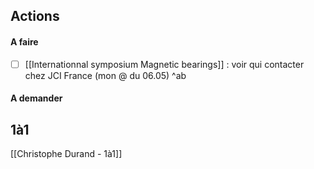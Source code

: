 ## Actions

#### A faire
- [ ] [[Internationnal symposium Magnetic bearings]] : voir qui contacter chez JCI France (mon @ du 06.05) ^ab

#### A demander

## 1à1
[[Christophe Durand - 1à1]]